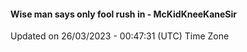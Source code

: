 #### Wise man says only fool rush in - McKidKneeKaneSir
Updated on 26/03/2023 - 00:47:31 (UTC) Time Zone
